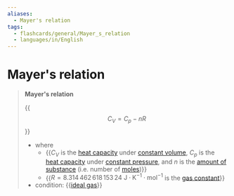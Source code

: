 ```yaml
---
aliases:
  - Mayer's relation
tags:
  - flashcards/general/Mayer_s_relation
  - languages/in/English
---
```


# Mayer's relation

> __Mayer's relation__
>
> {{$$C_V = C_p - nR$$}}
>
> - where
>     - {{$C_V$ is the [heat capacity](heat%20capacity.md) under [constant volume](isochoric%20process.md), $C_p$ is the [heat capacity](heat%20capacity.md) under [constant pressure](isobaric%20process.md), and $n$ is the [amount of substance](amount%20of%20substance.md) (i.e. number of [moles](mole%20(unit).md))}}
>     - {{$R = 8.314\,462\,618\,153\,24 \mathrm{\ J \cdot K^{−1} \cdot mol^{−1} }$ is the [gas constant](gas%20constant.md)}}
> - condition: {{[ideal gas](ideal%20gas.md)}} <!--SR:!2024-01-03,14,290!2024-01-01,13,270!2023-12-25,6,250!2023-12-29,10,270-->

